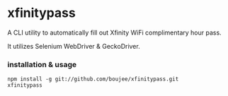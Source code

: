# xfinitypass
A CLI utility to automatically fill out Xfinity WiFi complimentary hour pass.

It utilizes Selenium WebDriver & GeckoDriver.
### installation & usage
```shell
npm install -g git://github.com/boujee/xfinitypass.git
xfinitypass
```